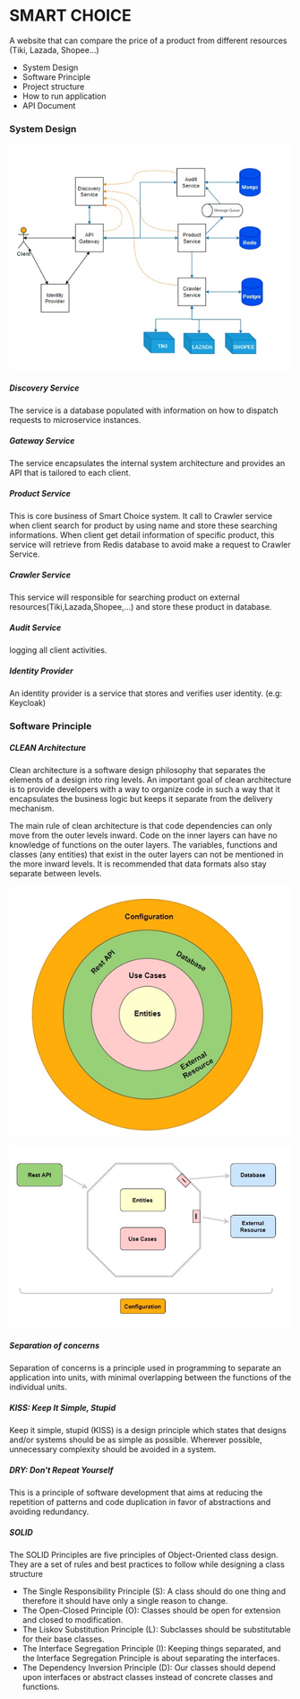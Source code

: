 # SMART CHOICE
A website that can compare the price of a product from different resources (Tiki, Lazada, Shopee...)

- System Design
- Software Principle
- Project structure
- How to run application
- API Document

### System Design

![alt text](https://github.com/tintin0122/smart_choice/blob/main/images/smart_choice_flow.jpg?raw=true)

##### Discovery Service
The service is a database populated with information on how to dispatch requests to microservice instances.

##### Gateway Service
The service encapsulates the internal system architecture and provides an API that is tailored to each client. 

##### Product Service
This is core business of Smart Choice system. It call to Crawler service when client search for product by using name and store these searching informations.
When client get detail information of specific product, this service will retrieve from Redis database to avoid make a request to Crawler Service.

##### Crawler Service
This service will responsible for searching product on external resources(Tiki,Lazada,Shopee,...) and store these product in database.

##### Audit Service
logging all client activities.

##### Identity Provider
An identity provider is a service that stores and verifies user identity. (e.g: Keycloak)


### Software Principle
##### CLEAN Architecture
Clean architecture is a software design philosophy that separates the elements of a design into ring levels. An important goal of clean architecture is to provide developers with a way to organize code in such a way that it encapsulates the business logic but keeps it separate from the delivery mechanism. 

The main rule of clean architecture is that code dependencies can only move from the outer levels inward. Code on the inner layers can have no knowledge of functions on the outer layers. The variables, functions and classes (any entities) that exist in the outer layers can not be mentioned in the more inward levels. It is recommended that data formats also stay separate between levels.

![alt text](https://github.com/tintin0122/smart_choice/blob/main/images/smart_choice_architecture.jpg?raw=true)

![alt text](https://github.com/tintin0122/smart_choice/blob/main/images/smart_choice_architecture_2.jpg?raw=true)

##### Separation of concerns
Separation of concerns is a principle used in programming to separate an application into units, with minimal overlapping between the functions of the individual units.

##### KISS: Keep It Simple, Stupid
Keep it simple, stupid (KISS) is a design principle which states that designs and/or systems should be as simple as possible. Wherever possible, unnecessary complexity should be avoided in a system.

##### DRY: Don't Repeat Yourself
This is a principle of software development that aims at reducing the repetition of patterns and code duplication in favor of abstractions and avoiding redundancy.

##### SOLID
The SOLID Principles are five principles of Object-Oriented class design. They are a set of rules and best practices to follow while designing a class structure

* The Single Responsibility Principle (S): A class should do one thing and therefore it should have only a single reason to change.
* The Open-Closed Principle (O): Classes should be open for extension and closed to modification.
* The Liskov Substitution Principle (L): Subclasses should be substitutable for their base classes.
* The Interface Segregation Principle (I): Keeping things separated, and the Interface Segregation Principle is about separating the interfaces.
* The Dependency Inversion Principle (D): Our classes should depend upon interfaces or abstract classes instead of concrete classes and functions.

